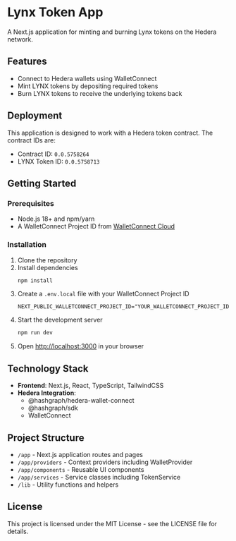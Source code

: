 # Lynx Token App

A Next.js application for minting and burning Lynx tokens on the Hedera network.

## Features

- Connect to Hedera wallets using WalletConnect
- Mint LYNX tokens by depositing required tokens
- Burn LYNX tokens to receive the underlying tokens back

## Deployment

This application is designed to work with a Hedera token contract. The contract IDs are:

- Contract ID: `0.0.5758264`
- LYNX Token ID: `0.0.5758713`

## Getting Started

### Prerequisites

- Node.js 18+ and npm/yarn
- A WalletConnect Project ID from [WalletConnect Cloud](https://cloud.walletconnect.com/)

### Installation

1. Clone the repository
2. Install dependencies
   ```bash
   npm install
   ```
3. Create a `.env.local` file with your WalletConnect Project ID
   ```
   NEXT_PUBLIC_WALLETCONNECT_PROJECT_ID="YOUR_WALLETCONNECT_PROJECT_ID"
   ```
4. Start the development server
   ```bash
   npm run dev
   ```
5. Open [http://localhost:3000](http://localhost:3000) in your browser

## Technology Stack

- **Frontend**: Next.js, React, TypeScript, TailwindCSS
- **Hedera Integration**: 
  - @hashgraph/hedera-wallet-connect
  - @hashgraph/sdk
  - WalletConnect

## Project Structure

- `/app` - Next.js application routes and pages
- `/app/providers` - Context providers including WalletProvider 
- `/app/components` - Reusable UI components
- `/app/services` - Service classes including TokenService
- `/lib` - Utility functions and helpers

## License

This project is licensed under the MIT License - see the LICENSE file for details.
